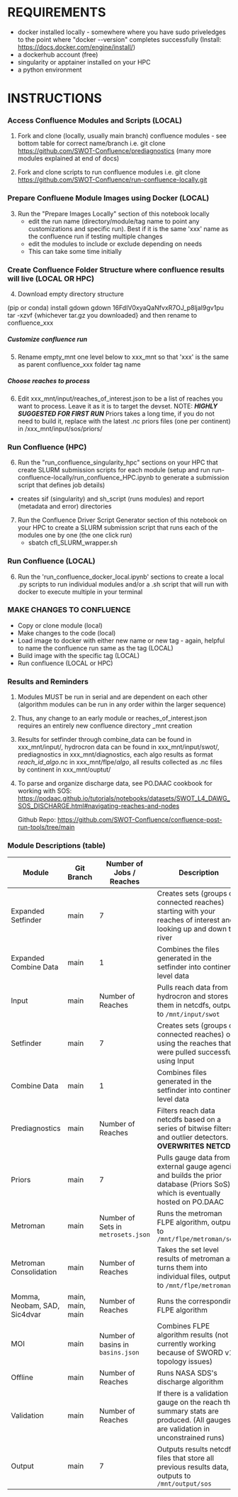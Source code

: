 # REQUIREMENTS

* docker installed locally - somewhere where you have sudo priveledges to the point where "docker --version" completes successfully (Install: https://docs.docker.com/engine/install/)
* a dockerhub account (free)
* singularity or apptainer installed on your HPC
* a python environment

# INSTRUCTIONS

### Access Confluence Modules and Scripts (LOCAL)
1. Fork and clone (locally, usually main branch) confluence modules - see bottom table for correct name/branch 
  i.e. git clone https://github.com/SWOT-Confluence/prediagnostics (many more modules explained at end of docs)

2. Fork and clone scripts to run confluence modules
   i.e. git clone https://github.com/SWOT-Confluence/run-confluence-locally.git

### Prepare Confluene Module Images using Docker (LOCAL)
3. Run the "Prepare Images Locally" section of this notebook locally
    - edit the run name (directory/module/tag name to point any customizations and specific run). Best if it is the same 'xxx' name as the confluence run if testing multiple changes
    - edit the modules to include or exclude depending on needs
    - This can take some time initially

### Create Confluence Folder Structure where confluence results will live (LOCAL OR HPC)
4. Download empty directory structure

  (pip or conda) install gdown
  gdown 16FdIV0xyaQaNfvxR7OJ_p8ljaI9gv1pu
  tar -xzvf {whichever tar.gz you downloaded} and then rename to confluence_xxx

##### Customize confluence run
  5. Rename empty_mnt one level below to xxx_mnt so that 'xxx' is the same as parent confluence_xxx folder tag name
  
##### Choose reaches to process
  6. Edit xxx_mnt/input/reaches_of_interest.json to be a list of reaches you want to process. Leave it as it is to target the devset. 
      NOTE: ***HIGHLY SUGGESTED FOR FIRST RUN*** Priors takes a long time, if you do not need to build it, replace with the latest .nc priors files (one per continent) in /xxx_mnt/input/sos/priors/


### Run Confluence (HPC)
6. Run the "run_confluence_singularity_hpc" sections on your HPC that create SLURM submission scripts for each module
(setup and run run-confluence-locally/run_confluence_HPC.ipynb to generate a submission script that defines job details)
- creates sif (singularity) and sh_script (runs modules) and report (metadata and error) directories 

7. Run the Confluence Driver Script Generator section of this notebook on your HPC to create a SLURM submission script that runs each of the modules one by one (the one click run)
   - sbatch cfl_SLURM_wrapper.sh

### Run Confluence (LOCAL)
6. Run the 'run_confluence_docker_local.ipynb' sections to create a local .py scripts to run individual modules and/or a .sh script that will run with docker to execute multiple in your terminal


### MAKE CHANGES TO CONFLUENCE 
- Copy or clone module (local)
- Make changes to the code (local)
- Load image to docker with either new name or new tag - again, helpful to name the confluence run same as the tag (LOCAL)
- Build image with the specific tag (LOCAL)
- Run confluence (LOCAL or HPC) 


### Results and Reminders
1. Modules MUST be run in serial and are dependent on each other (algorithm modules can be run in any order within the larger sequence)
2. Thus, any change to an early module or reaches_of_interest.json requires an entirely new confluence directory _mnt creation
3. Results for setfinder through combine_data can be found in xxx_mnt/input/, hydrocron data can be found in xxx_mnt/input/swot/, prediagnostics in xxx_mnt/diagnostics, each algo results as format *reach_id*_*algo*.nc in xxx_mnt/flpe/*algo*, all results collected as .nc files by continent in xxx_mnt/ouptut/
4. To parse and organize discharge data, see 
    PO.DAAC cookbook for working with SOS:
    https://podaac.github.io/tutorials/notebooks/datasets/SWOT_L4_DAWG_SOS_DISCHARGE.html#navigating-reaches-and-nodes
    
    Github Repo:
    https://github.com/SWOT-Confluence/confluence-post-run-tools/tree/main

### Module Descriptions (table)

| Module                              | Git Branch          | Number of Jobs / Reaches           | Description                                                                                                                                           |
|-------------------------------------|---------------------|------------------------------------|-------------------------------------------------------------------------------------------------------------------------------------------------------|
| Expanded Setfinder                  | main                | 7                                  | Creates sets (groups of connected reaches) starting with your reaches of interest and looking up and down the river                                    |
| Expanded Combine Data               | main                | 1                                  | Combines the files generated in the setfinder into continent level data                                                                                |
| Input                               | main                | Number of Reaches                  | Pulls reach data from hydrocron and stores them in netcdfs, outputs to `/mnt/input/swot`                                                               |
| Setfinder                           | main                | 7                                  | Creates sets (groups of connected reaches) only using the reaches that were pulled successfully using Input                                            |
| Combine Data                        | main                | 1                                  | Combines files generated in the setfinder into continent level data                                                                                    |
| Prediagnostics                      | main                | Number of Reaches                  | Filters reach data netcdfs based on a series of bitwise filters and outlier detectors. **OVERWRITES NETCDFS**                                          |
| Priors                              | main                | 7                                  | Pulls gauge data from external gauge agencies and builds the prior database (Priors SoS) which is eventually hosted on PO.DAAC                         |
| Metroman                            | main                | Number of Sets in `metrosets.json` | Runs the metroman FLPE algorithm, outputs to `/mnt/flpe/metroman/sets`                                                                                 |
| Metroman Consolidation              | main                | Number of Reaches                  | Takes the set level results of metroman and turns them into individual files, outputs to `/mnt/flpe/metroman`                                          |
| Momma, Neobam, SAD, Sic4dvar        | main, main, main    | Number of Reaches                  | Runs the corresponding FLPE algorithm                                                                                                                  |
| MOI                                 | main                | Number of basins in `basins.json`  | Combines FLPE algorithm results (not currently working because of SWORD v16 topology issues)                                                           |
| Offline                             | main                | Number of Reaches                  | Runs NASA SDS's discharge algorithm                                                                                                                    |
| Validation                          | main                | Number of Reaches                  | If there is a validation gauge on the reach then summary stats are produced. (All gauges are validation in unconstrained runs)                          |
| Output                              | main                | 7                                  | Outputs results netcdf files that store all previous results data, outputs to `/mnt/output/sos`                                                        |



